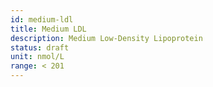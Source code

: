 ```yaml
---
id: medium-ldl
title: Medium LDL
description: Medium Low-Density Lipoprotein
status: draft
unit: nmol/L
range: < 201
---
```

